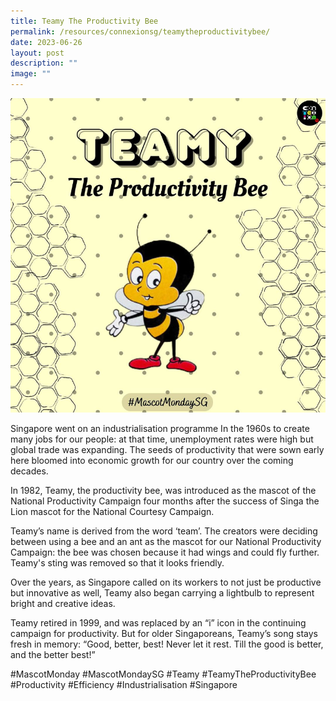 ```yaml
---
title: Teamy The Productivity Bee
permalink: /resources/connexionsg/teamytheproductivitybee/
date: 2023-06-26
layout: post
description: ""
image: ""
---
```

![](/images/connexionsg/2023/teamy%20the%20productivity%20bee.PNG)

Singapore went on an industrialisation programme In the 1960s to create many jobs for our people: at that time, unemployment rates were high but global trade was expanding. The seeds of productivity that were sown early here bloomed into economic growth for our country over the coming decades.

In 1982, Teamy, the productivity bee, was introduced as the mascot of the National Productivity Campaign four months after the success of Singa the Lion mascot for the National Courtesy Campaign.

Teamy’s name is derived from the word ‘team’. The creators were deciding between using a bee and an ant as the mascot for our National Productivity Campaign: the bee was chosen because it had wings and could fly further. Teamy's sting was removed so that it looks friendly.

Over the years, as Singapore called on its workers to not just be productive but innovative as well, Teamy also began carrying a lightbulb to represent bright and creative ideas.

Teamy retired in 1999, and was replaced by an “i” icon in the continuing campaign for productivity. But for older Singaporeans, Teamy’s song stays fresh in memory: “Good, better, best! Never let it rest. Till the good is better, and the better best!”

#MascotMonday #MascotMondaySG #Teamy #TeamyTheProductivityBee #Productivity #Efficiency #Industrialisation #Singapore